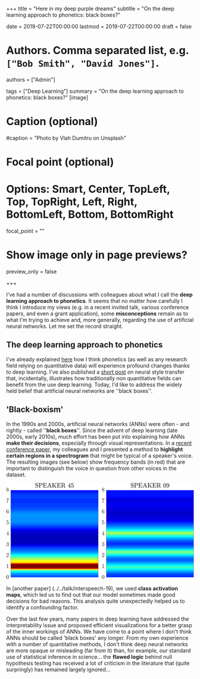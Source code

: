 +++
title = "Here in my deep purple dreams"
subtitle = "On the deep learning approach to phonetics: black boxes?"

date = 2019-07-22T00:00:00
lastmod = 2019-07-22T00:00:00
draft = false

# Authors. Comma separated list, e.g. `["Bob Smith", "David Jones"]`.
authors = ["Admin"]

tags = ["Deep Learning"]
summary = "On the deep learning approach to phonetics: black boxes?"
[image]
  # Caption (optional)
  #caption = "Photo by Vlah Dumitru on Unsplash"

  # Focal point (optional)
  # Options: Smart, Center, TopLeft, Top, TopRight, Left, Right, BottomLeft, Bottom, BottomRight
  focal_point = ""

  # Show image only in page previews?
  preview_only = false

+++

I've had a number of discussions with colleagues about what I call the **deep learning approach to phonetics**. It seems that no matter how carefully I think I introduce my views (e.g. in a recent invited talk, various conference papers, and even a grant application), some **misconceptions** remain as to what I'm trying to achieve and, more generally, regarding the use of artificial neural networks. Let me set the record straight.

## The deep learning approach to phonetics

I've already explained [here](../../talk/pac2019/) how I think phonetics (as well as any research field relying on quantitative data) will experience profound changes thanks to deep learning. I've also published a [short post](../neural-style-transfer/) on neural style transfer that, incidentally, illustrates how traditionally non quantitative fields can benefit from the use deep learning. Today, I'd like to address the widely held belief that artificial neural networks are ''black boxes''.

## 'Black-boxism'

In the 1990s and 2000s, artificial neural networks (ANNs) were often - and rightly - called ''**black boxes**''. Since the advent of deep learning (late 2000s, early 2010s), much effort has been put into explaining how ANNs **make their decisions**, especially through visual representations. In a [recent conference paper](../../publication/icphs-01), my colleagues and I presented a method to **highlight certain regions in a spectrogram** that might be typical of a speaker's voice. The resulting images (see below) show frequency bands (in red) that are important to distinguish the voice in question from other voices in the dataset. 

![SNR heatmaps](twoSNRHeatmaps.png)

In [another paper] (../../talk/interspeech-19), we used **class activation maps**, which led us to find out that our model sometimes made good decisions for bad reasons. This analysis quite unexpectedly helped us to identify a confounding factor. 

Over the last few years, many papers in deep learning have addressed the interpretability issue and proposed efficient visualizations for a better grasp of the inner workings of ANNs. We have come to a point where I don't think ANNs should be called 'black boxes' any longer. From my own experience with a number of quantitative methods, I don't think deep neural networks are more opaque or misleading (far from it) than, for example, our standard use of statistical inference in science... the **flawed logic** behind null hypothesis testing has received a lot of criticism in the literature that (quite surpringly) has remained largely ignored... 